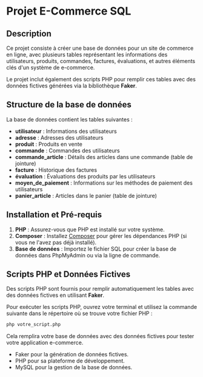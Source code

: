 # Projet E-Commerce SQL

## Description

Ce projet consiste à créer une base de données pour un site de commerce en ligne, avec plusieurs tables représentant les informations des utilisateurs, produits, commandes, factures, évaluations, et autres éléments clés d'un système de e-commerce.

Le projet inclut également des scripts PHP pour remplir ces tables avec des données fictives générées via la bibliothèque **Faker**.

## Structure de la base de données

La base de données contient les tables suivantes :

- **utilisateur** : Informations des utilisateurs
- **adresse** : Adresses des utilisateurs
- **produit** : Produits en vente
- **commande** : Commandes des utilisateurs
- **commande_article** : Détails des articles dans une commande (table de jointure)
- **facture** : Historique des factures
- **évaluation** : Évaluations des produits par les utilisateurs
- **moyen_de_paiement** : Informations sur les méthodes de paiement des utilisateurs
- **panier_article** : Articles dans le panier (table de jointure)

## Installation et Pré-requis

1. **PHP** : Assurez-vous que PHP est installé sur votre système.
2. **Composer** : Installez [Composer](https://getcomposer.org/) pour gérer les dépendances PHP (si vous ne l'avez pas déjà installé).
3. **Base de données** : Importez le fichier SQL pour créer la base de données dans PhpMyAdmin ou via la ligne de commande.

## Scripts PHP et Données Fictives

Des scripts PHP sont fournis pour remplir automatiquement les tables avec des données fictives en utilisant **Faker**.

Pour exécuter les scripts PHP, ouvrez votre terminal et utilisez la commande suivante dans le répertoire où se trouve votre fichier PHP :


````bash 
php votre_script.php
````

Cela remplira votre base de données avec des données fictives pour tester votre application e-commerce.

- Faker pour la génération de données fictives.
- PHP pour sa plateforme de développement.
- MySQL pour la gestion de la base de données.
